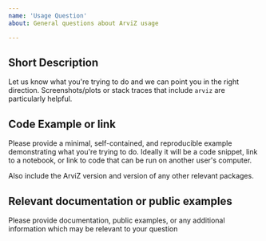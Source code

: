 ```yaml
---
name: 'Usage Question'
about: General questions about ArviZ usage

---
```


## Short Description

Let us know what you're trying to do and we can point you in the right direction. Screenshots/plots or stack traces that include `arviz` are particularly helpful.

## Code Example or link

Please provide a minimal, self-contained, and reproducible example demonstrating what you're trying to do. Ideally it will be a code snippet, link to a notebook, or link to code that can be run on another user's computer.

Also include the ArviZ version and version of any other relevant packages.

## Relevant documentation or public examples

Please provide documentation, public examples, or any additional information which may be relevant to your question
